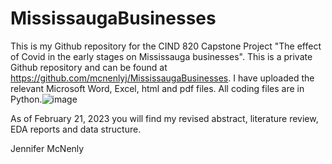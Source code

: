 # MississaugaBusinesses
This is my Github repository for the CIND 820 Capstone Project "The effect of Covid in the early stages on Mississauga businesses". This is a private Github repository and can be found at https://github.com/mcnenlyj/MississaugaBusinesses.  I have uploaded the relevant Microsoft Word, Excel, html and pdf files.  All coding files are in Python.![image](https://user-images.githubusercontent.com/123597443/220178324-624a8d53-e758-4112-b5d1-2bfbcb898442.png)


As of February 21, 2023 you will find my revised abstract, literature review, EDA reports and data structure.

Jennifer McNenly
